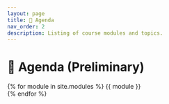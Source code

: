 ```yaml
---
layout: page
title: 📅 Agenda
nav_order: 2
description: Listing of course modules and topics.
---
```


# 📅 Agenda (Preliminary)

{% for module in site.modules %}
{{ module }}
<br>
{% endfor %}
